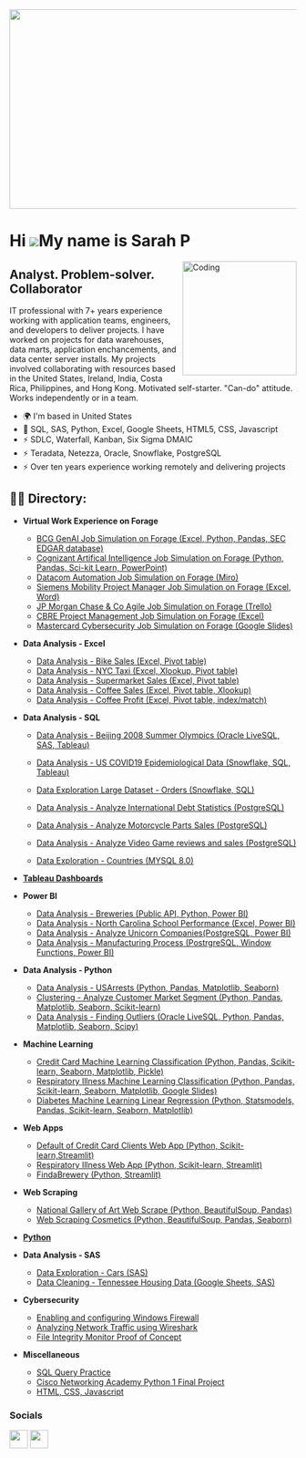 <img width = "1000" height = "350" src ="https://github.com/Sarah269/sarah269/assets/132937964/483bf753-acb3-405d-a66a-a725d955bcbc">






Hi ![](https://user-images.githubusercontent.com/18350557/176309783-0785949b-9127-417c-8b55-ab5a4333674e.gif)My name is Sarah P
===============================================================================================================================

<img align="right" alt="Coding" width="200" src="https://media2.giphy.com/media/scZPhLqaVOM1qG4lT9/giphy.gif?cid=ecf05e47u9l5irab02w61weq5moapnz7q8b9ci71whhbwdsc&ep=v1_gifs_search&rid=giphy.gif&ct=g">

Analyst. Problem-solver. Collaborator
-------------------------------------------------------

IT professional with 7+ years experience working with application teams, engineers, and developers to deliver projects. I have worked on projects for data warehouses, data marts, application enchancements, and data center server installs. My projects involved collaborating with resources based in the United States, Ireland, India, Costa Rica, Philippines, and Hong Kong.  Motivated self-starter.  "Can-do" attitude. Works independently or in a team.

*   🌍  I'm based in United States
*   🧠  SQL, SAS, Python, Excel, Google Sheets, HTML5, CSS, Javascript
*   ⚡  SDLC, Waterfall, Kanban, Six Sigma DMAIC
*   ⚡  Teradata, Netezza, Oracle, Snowflake, PostgreSQL
*   ⚡  Over ten years experience working remotely and delivering projects

<h2>👨‍💻 Directory:</h2>

- <b>Virtual Work Experience on Forage</b>
  - [BCG GenAI Job Simulation on Forage (Excel, Python, Pandas, SEC EDGAR database)](https://github.com/Sarah269/bug-free-eureka/tree/main/BCG%20GenAI)
  - [Cognizant Artifical Intelligence Job Simulation on Forage (Python, Pandas, Sci-kit Learn, PowerPoint)](https://github.com/Sarah269/bug-free-eureka/tree/main/CognizantAI)
  - [Datacom Automation Job Simulation on Forage (Miro)](https://github.com/Sarah269/bug-free-eureka/tree/main/DatacomAutomation)
  - [Siemens Mobility Project Manager Job Simulation on Forage (Excel, Word)](https://github.com/Sarah269/bug-free-eureka/tree/main/Siemens)
  - [JP Morgan Chase & Co Agile Job Simulation on Forage (Trello)](https://github.com/Sarah269/bug-free-eureka/tree/main/JPMC%20Agile)
  - [CBRE Project Management Job Simulation on Forage (Excel)](https://github.com/Sarah269/bug-free-eureka/tree/main)
  - [Mastercard Cybersecurity Job Simulation on Forage (Google Slides)](https://.com/Sarah269/bug-free-eureka/tree/main/Mastercard%20Cybersecurity)


- <b>Data Analysis - Excel</b>
   - [Data Analysis - Bike Sales (Excel, Pivot table)](https://github.com/Sarah269/glowing-dollop/tree/main/Bike%20Sales)
   - [Data Analysis - NYC Taxi (Excel, Xlookup, Pivot table)](https://github.com/Sarah269/glowing-dollop/tree/main/NYC%20Taxi)
   - [Data Analysis - Supermarket Sales (Excel, Pivot table)](https://github.com/Sarah269/glowing-dollop/tree/main/SupermarketSales)
   - [Data Analysis - Coffee Sales (Excel, Pivot table, Xlookup)](https://github.com/Sarah269/glowing-dollop/tree/main/Coffee%20Sales)
   - [Data Analysis - Coffee Profit (Excel, Pivot table, index/match)](https://github.com/Sarah269/glowing-dollop/tree/main/Coffee%20Profit)

- <b>Data Analysis - SQL</b>
  - [Data Analysis - Beijing 2008 Summer Olympics (Oracle LiveSQL, SAS, Tableau)](https://github.com/Sarah269/Olympics-Data-Exploration)
  - [Data Analysis - US COVID19 Epidemiological Data (Snowflake, SQL, Tableau)](https://github.com/Sarah269/Data-Cleaning-COVID19)
  - [Data Exploration Large Dataset - Orders (Snowflake, SQL)](https://github.com/Sarah269/Data-Exploration-Orders)
 
  - [Data Analysis - Analyze International Debt Statistics (PostgreSQL)](https://github.com/Sarah269/glowing-dollop/tree/main/International%20Debt)
  - [Data Analysis - Analyze Motorcycle Parts Sales (PostgreSQL)](https://github.com/Sarah269/glowing-dollop/tree/main/Motorcycle%20Sales)
  - [Data Analysis - Analyze Video Game reviews and sales (PostgreSQL)](https://github.com/Sarah269/glowing-dollop/tree/main/Video%20Games)
  - [Data Exploration - Countries (MYSQL 8.0)](https://github.com/Sarah269/glowing-dollop/tree/main/Countries)

- <b>[Tableau Dashboards](https://public.tableau.com/app/profile/s.pfeiffer2269/vizzes)</b>

- <b>Power BI</b>
  - [Data Analysis - Breweries (Public API, Python, Power BI)](https://github.com/Sarah269/glowing-dollop/tree/main/Breweries)
  - [Data Analysis - North Carolina School Performance (Excel, Power BI)](https://github.com/Sarah269/glowing-dollop/tree/main/NC%20School%20Performance)
  - [Data Analysis - Analyze Unicorn Companies(PostgreSQL, Power BI)](https://github.com/Sarah269/glowing-dollop/tree/main/Unicorn%20Companies)
  - [Data Analysis - Manufacturing Process (PostrgreSQL, Window Functions, Power BI)](https://github.com/Sarah269/glowing-dollop/blob/main/Manufacturing%20Process/README.md)
    
- <b>Data Analysis - Python</b>
  - [Data Analysis - USArrests (Python, Pandas, Matplotlib, Seaborn)](https://github.com/Sarah269/glowing-dollop/tree/main/USArrests)
  - [Clustering - Analyze Customer Market Segment (Python, Pandas, Matplotlib, Seaborn, Scikit-learn)](https://github.com/Sarah269/glowing-dollop/tree/main/CustomerSegment)
  - [Data Analysis - Finding Outliers (Oracle LiveSQL, Python, Pandas, Matplotlib, Seaborn, Scipy)](https://github.com/Sarah269/glowing-dollop/tree/main/Outliers)
 
- <b> Machine Learning</b>
   - [Credit Card Machine Learning Classification (Python, Pandas, Scikit-learn, Seaborn, Matplotlib, Pickle)](https://github.com/Sarah269/glowing-dollop/tree/main/Credit%20Card%20Machine%20Learning)
  - [Respiratory Illness Machine Learning Classification (Python, Pandas, Scikit-learn, Seaborn, Matplotlib, Google Slides)](https://github.com/Sarah269/glowing-dollop/tree/main/Respiratory%20Illness)
  - [Diabetes Machine Learning Linear Regression (Python, Statsmodels, Pandas, Scikit-learn, Seaborn, Matplotlib)](https://github.com/Sarah269/glowing-dollop/tree/main/Diabetes)
    
- <b>Web Apps</b>
  - [Default of Credit Card Clients Web App (Python, Scikit-learn,Streamlit)](https://github.com/Sarah269/Turbo-guacamole?files=1)
  - [Respiratory Illness Web App (Python, Scikit-learn, Streamlit)](https://github.com/Sarah269/AmazingLavender/tree/main)
  - [FindaBrewery (Python, Streamlit)](https://github.com/Sarah269/probable-octo-robot)

- <b> Web Scraping</b>
   -  [National Gallery of Art Web Scrape (Python, BeautifulSoup, Pandas)](https://github.com/Sarah269/glowing-dollop/tree/main/Gallery%20of%20Art)
   - [Web Scraping Cosmetics (Python, BeautifulSoup, Pandas, Seaborn)](https://github.com/Sarah269/glowing-dollop/tree/main/WebScrape%20Cosmetics)
   


-  <b>[Python](https://github.com/Sarah269/stunning-guacamole)</b>

- <b>Data Analysis - SAS</b>
    - [Data Exploration - Cars (SAS)](https://github.com/Sarah269/Data-Exploration-Cars)
    - [Data Cleaning - Tennessee Housing Data (Google Sheets, SAS)](https://github.com/Sarah269/Data-Cleaning-Project)
 
- <b> Cybersecurity</b>
  - [Enabling and configuring Windows Firewall](https://github.com/Sarah269/potential-cyber-doodle/tree/main/MS%20Firewall)
  - [Analyzing Network Traffic using Wireshark](https://github.com/Sarah269/potential-cyber-doodle/tree/main/Analyze%20Network%20Traffic)
  - [File Integrity Monitor Proof of Concept](https://github.com/Sarah269/potential-cyber-doodle/tree/main/FIM)
  
- <b> Miscellaneous </b>
  - [SQL Query Practice](https://github.com/Sarah269/SQL)
  - [Cisco Networking Academy Python 1 Final Project](https://github.com/Sarah269/Python_TicTacToe)
  - [HTML, CSS, Javascript](https://github.com/Sarah269/verbose-doodle/tree/main)

  


### Socials
<p align="left"> <a href="https://www.github.com/Sarah269" target="_blank" rel="noreferrer"><img src="https://raw.githubusercontent.com/danielcranney/readme-generator/main/public/icons/socials/github.svg" width="32" height="32" /></a> <a href="https://www.linkedin.com/in/sarahpfeifferpm/" target="_blank" rel="noreferrer"><img src="https://raw.githubusercontent.com/danielcranney/readme-generator/main/public/icons/socials/linkedin.svg" width="32" height="32" /></a></p>

